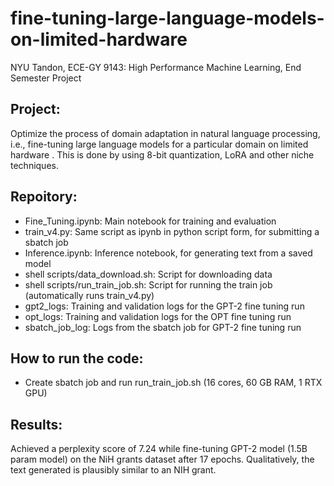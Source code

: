 # fine-tuning-large-language-models-on-limited-hardware
NYU Tandon, ECE-GY 9143: High Performance Machine Learning, End Semester Project

## Project:
Optimize the process of domain adaptation in natural language processing, i.e., fine-tuning large language models for a particular domain on limited hardware . This is done by using 8-bit quantization, LoRA and other niche techniques.

## Repoitory:
- Fine_Tuning.ipynb: Main notebook for training and evaluation
- train_v4.py: Same script as ipynb in python script form, for submitting a sbatch job
- Inference.ipynb: Inference notebook, for generating text from a saved model
- shell scripts/data_download.sh: Script for downloading data
- shell scripts/run_train_job.sh: Script for running the train job (automatically runs train_v4.py)
- gpt2_logs: Training and validation logs for the GPT-2 fine tuning run
- opt_logs:  Training and validation logs for the OPT fine tuning run
- sbatch_job_log: Logs from the sbatch job for GPT-2 fine tuning run

## How to run the code:
- Create sbatch job and run run_train_job.sh (16 cores, 60 GB RAM, 1 RTX GPU)

## Results:
Achieved a perplexity score of 7.24 while fine-tuning GPT-2 model (1.5B param model) on the NiH grants dataset after 17 epochs. Qualitatively, the text generated is plausibly similar to an NIH grant.
